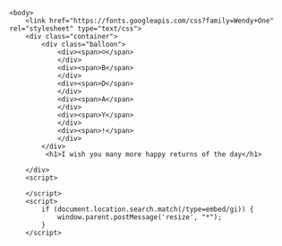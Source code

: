 <html __fvdsurfcanyoninserted="1" class=" clickberry-extension clickberry-extension-standalone clickberry-extension clickberry-extension-standalone clickberry-extension clickberry-extension-standalone"><head>
        <meta charset="UTF-8">
        <title>Happy Birthday</title>
        <style>
            /* If you can't see it just hit space in here*/
            body {
                font-family:'Wendy One', sans-serif;
            }
			
			body {
  background-image: -webkit-gradient(radial, 50% 50%, 0, 50% 50%, 100, color-stop(0%, #374566), color-stop(100%, #010203));
  background-image: -webkit-radial-gradient(#374566, #010203);
  background-image: -moz-radial-gradient(#374566, #010203);
  background-image: -o-radial-gradient(#374566, #010203);
  background-image: radial-gradient(#374566, #010203);
}
            span {
                text-transform: uppercase;
            }
            .container {
                width: 800px;
                height: 420px;
                padding: 10px;
                margin: 0 auto;
                position: relative;
            }
            .balloon {
                width: 738px;
                margin: 0 auto;
                padding-top: 30px;
                position: relative;
            }
            .balloon > div {
                width: 104px;
                height: 140px;
                background: rgba(182, 15, 97, 0.9);
                border-radius: 0;
                border-radius: 80% 80% 80% 80%;
                margin: 0 auto;
                position: absolute;
                padding: 10px;
                box-shadow: inset 17px 7px 10px rgba(182, 15, 97, 0.9);
                -webkit-transform-origin: bottom center;
            }
            .balloon > div:nth-child(1) {
                background: rgba(182, 15, 97, 0.9);
                left: 0;
                box-shadow: inset 10px 10px 10px rgba(135, 11, 72, 0.9);
                -webkit-animation: balloon1 6s ease-in-out infinite;
                -moz-animation: balloon1 6s ease-in-out infinite;
                -o-animation: balloon1 6s ease-in-out infinite;
                animation: balloon1 6s ease-in-out infinite;
            }
            .balloon > div:nth-child(1):before {
                color: rgba(182, 15, 97, 0.9);
            }
            .balloon > div:nth-child(2) {
                background: rgba(242, 112, 45, 0.9);
                left: 120px;
                box-shadow: inset 10px 10px 10px rgba(222, 85, 14, 0.9);
                -webkit-animation: balloon2 6s ease-in-out infinite;
                -moz-animation: balloon2 6s ease-in-out infinite;
                -o-animation: balloon2 6s ease-in-out infinite;
                animation: balloon2 6s ease-in-out infinite;
            }
            .balloon > div:nth-child(2):before {
                color: rgba(242, 112, 45, 0.9);
            }
            .balloon > div:nth-child(3) {
                background: rgba(45, 181, 167, 0.9);
                left: 240px;
                box-shadow: inset 10px 10px 10px rgba(35, 140, 129, 0.9);
                -webkit-animation: balloon4 6s ease-in-out infinite;
                -moz-animation: balloon4 6s ease-in-out infinite;
                -o-animation: balloon4 6s ease-in-out infinite;
                animation: balloon4 6s ease-in-out infinite;
            }
            .balloon > div:nth-child(3):before {
                color: rgba(45, 181, 167, 0.9);
            }
            .balloon > div:nth-child(4) {
                background: rgba(190, 61, 244, 0.9);
                left: 360px;
                box-shadow: inset 10px 10px 10px rgba(173, 14, 240, 0.9);
                -webkit-animation: balloon1 5s ease-in-out infinite;
                -moz-animation: balloon1 5s ease-in-out infinite;
                -o-animation: balloon1 5s ease-in-out infinite;
                animation: balloon1 5s ease-in-out infinite;
            }
            .balloon > div:nth-child(4):before {
                color: rgba(190, 61, 244, 0.9);
            }
            .balloon > div:nth-child(5) {
                background: rgba(180, 224, 67, 0.9);
                left: 480px;
                box-shadow: inset 10px 10px 10px rgba(158, 206, 34, 0.9);
                -webkit-animation: balloon3 5s ease-in-out infinite;
                -moz-animation: balloon3 5s ease-in-out infinite;
                -o-animation: balloon3 5s ease-in-out infinite;
                animation: balloon3 5s ease-in-out infinite;
            }
            .balloon > div:nth-child(5):before {
                color: rgba(180, 224, 67, 0.9);
            }
            .balloon > div:nth-child(6) {
                background: rgba(242, 194, 58, 0.9);
                left: 600px;
                box-shadow: inset 10px 10px 10px rgba(234, 177, 15, 0.9);
                -webkit-animation: balloon2 3s ease-in-out infinite;
                -moz-animation: balloon2 3s ease-in-out infinite;
                -o-animation: balloon2 3s ease-in-out infinite;
                animation: balloon2 3s ease-in-out infinite;
            }
            .balloon > div:nth-child(6):before {
                color: rgba(242, 194, 58, 0.9);
            }
            .balloon > div:before {
                color: rgba(182, 15, 97, 0.9);
                position: absolute;
                bottom: -11px;
                left: 52px;
                content:"▲";
                font-size: 1em;
            }
            span {
                font-size: 4.8em;
                color: white;
                position: relative;
                top: 30px;
                left: 50%;
                margin-left: -27px;
            }
            /*BALLOON 1 4*/
            @-webkit-keyframes balloon1 {
                0%, 100% {
                    -webkit-transform: translateY(0) rotate(-6deg);
                }
                50% {
                    -webkit-transform: translateY(-20px) rotate(8deg);
                }
            }
            @-moz-keyframes balloon1 {
                0%, 100% {
                    -moz-transform: translateY(0) rotate(-6deg);
                }
                50% {
                    -moz-transform: translateY(-20px) rotate(8deg);
                }
            }
            @-o-keyframes balloon1 {
                0%, 100% {
                    -o-transform: translateY(0) rotate(-6deg);
                }
                50% {
                    -o-transform: translateY(-20px) rotate(8deg);
                }
            }
            @keyframes balloon1 {
                0%, 100% {
                    transform: translateY(0) rotate(-6deg);
                }
                50% {
                    transform: translateY(-20px) rotate(8deg);
                }
            }
            /* BAllOON 2 5*/
            @-webkit-keyframes balloon2 {
                0%, 100% {
                    -webkit-transform: translateY(0) rotate(6eg);
                }
                50% {
                    -webkit-transform: translateY(-30px) rotate(-8deg);
                }
            }
            @-moz-keyframes balloon2 {
                0%, 100% {
                    -moz-transform: translateY(0) rotate(6deg);
                }
                50% {
                    -moz-transform: translateY(-30px) rotate(-8deg);
                }
            }
            @-o-keyframes balloon2 {
                0%, 100% {
                    -o-transform: translateY(0) rotate(6deg);
                }
                50% {
                    -o-transform: translateY(-30px) rotate(-8deg);
                }
            }
            @keyframes balloon2 {
                0%, 100% {
                    transform: translateY(0) rotate(6deg);
                }
                50% {
                    transform: translateY(-30px) rotate(-8deg);
                }
            }
            /* BAllOON 0*/
            @-webkit-keyframes balloon3 {
                0%, 100% {
                    -webkit-transform: translate(0, -10px) rotate(6eg);
                }
                50% {
                    -webkit-transform: translate(-20px, 30px) rotate(-8deg);
                }
            }
            @-moz-keyframes balloon3 {
                0%, 100% {
                    -moz-transform: translate(0, -10px) rotate(6eg);
                }
                50% {
                    -moz-transform: translate(-20px, 30px) rotate(-8deg);
                }
            }
            @-o-keyframes balloon3 {
                0%, 100% {
                    -o-transform: translate(0, -10px) rotate(6eg);
                }
                50% {
                    -o-transform: translate(-20px, 30px) rotate(-8deg);
                }
            }
            @keyframes balloon3 {
                0%, 100% {
                    transform: translate(0, -10px) rotate(6eg);
                }
                50% {
                    transform: translate(-20px, 30px) rotate(-8deg);
                }
            }
            /* BAllOON 3*/
            @-webkit-keyframes balloon4 {
                0%, 100% {
                    -webkit-transform: translate(10px, -10px) rotate(-8eg);
                }
                50% {
                    -webkit-transform: translate(-15px, 20px) rotate(10deg);
                }
            }
            @-moz-keyframes balloon4 {
                0%, 100% {
                    -moz-transform: translate(10px, -10px) rotate(-8eg);
                }
                50% {
                    -moz-transform: translate(-15px, 10px) rotate(10deg);
                }
            }
            @-o-keyframes balloon4 {
                0%, 100% {
                    -o-transform: translate(10px, -10px) rotate(-8eg);
                }
                50% {
                    -o-transform: translate(-15px, 10px) rotate(10deg);
                }
            }
            @keyframes balloon4 {
                0%, 100% {
                    transform: translate(10px, -10px) rotate(-8eg);
                }
                50% {
                    transform: translate(-15px, 10px) rotate(10deg);
                }
            }
            h1 {
                position: relative;
                top: 200px;
                text-align: center;
                color: white;
                font-size: 3.5em;
            }
        </style>
        <script>
            window.open = function() {};
            window.print = function() {};
            // Support hover state for mobile.
            if (false) {
                window.ontouchstart = function() {};
            }
        </script>
        <script type="text/javascript" src="chrome-extension://bfbmjmiodbnnpllbbbfblcplfjjepjdn/js/injected.js"></script>
        <meta content="clickberry-extension-here">
        <meta content="clickberry-extension-here">
        <style type="text/css"></style>
        <style type="text/css"></style>
    <style type="text/css"></style><style type="text/css"></style><script type="text/javascript" src="chrome-extension://bfbmjmiodbnnpllbbbfblcplfjjepjdn/js/injected.js"></script><meta content="clickberry-extension-here"></head>
    
    <body>
        <link href="https://fonts.googleapis.com/css?family=Wendy+One" rel="stylesheet" type="text/css">
        <div class="container">
            <div class="balloon">
                <div><span>☺</span>
                </div>
                <div><span>B</span>
                </div>
                <div><span>D</span>
                </div>
                <div><span>A</span>
                </div>
                <div><span>Y</span>
                </div>
                <div><span>!</span>
                </div>
            </div>
             <h1>I wish you many more happy returns of the day</h1>

        </div>
        <script>
            
        </script>
        <script>
            if (document.location.search.match(/type=embed/gi)) {
                window.parent.postMessage('resize', "*");
            }
        </script>
    

</body></html>
